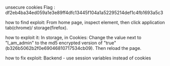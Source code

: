 unsecure cookies
Flag : df2eb4ba34ed059a1e3e89ff4dfc13445f104a1a52295214def1c4fb1693a5c3

how to find exploit:
From home page, inspect element, then click application tab(chrome)/
storage(firefox).

how to exploit it:
In storage, in Cookies:
Change the value next to "I_am_admin" to the 
md5 encrypted version of "true"(b326b5062b2f0e69046810717534cb09).
Then reload the page.

how to fix exploit:
Backend - use session variables instead of cookies